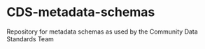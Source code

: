 # CDS-metadata-schemas
Repository for metadata schemas as used by the Community Data Standards Team
